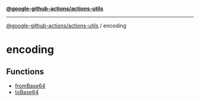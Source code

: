 [**@google-github-actions/actions-utils**](../README.md)

***

[@google-github-actions/actions-utils](../modules.md) / encoding

# encoding

## Functions

- [fromBase64](functions/fromBase64.md)
- [toBase64](functions/toBase64.md)
